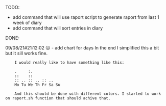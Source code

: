 TODO:
- add command that will use raport script to generate raport from last 1 week of diary
- add command that will sort entries in diary

DONE: 

09/08/21#21:12:02 😐 - add chart for days
	In the end I simplified this a bit but it sill works fine.
```
	I would really like to have something like this:

	.     :.
	::    ::
	:: .. :: .. :: ..
	Mo Tu We Th Fr Sa Su

	And this should be done with different colors. I started to work on raport.sh function that should achive that.
```
